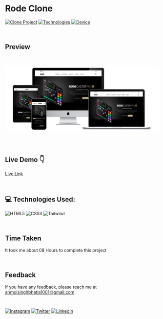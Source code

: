 <!-- # Hey Welcome 👋
### Hi, I'm Anmol Singh Bhatia, a Passionate Frontend Web Developer .

</br> -->

# Rode Clone 
[![Clone Project](https://img.shields.io/badge/Clone-Project-red)](http://www.gnu.org/licenses/agpl-3.0) [![Technologies](https://img.shields.io/badge/Technologies%20-HTML%2FCSS%2FTailwindCSS-brightgreen)](http://www.gnu.org/licenses/agpl-3.0) [![Device](https://img.shields.io/badge/Multi%20Device%20-Responsive-brightgreen)](http://www.gnu.org/licenses/agpl-3.0) 

</br>

## Preview
<br/> 

![CSS3](./README%20ASSETS/preview.png)

<br/> 
<br/> 



## Live Demo 👇
[Live Link](https://rode-clone-asb.vercel.app/)

<br/> 

## 💻 Technologies Used:
![HTML5](https://img.shields.io/badge/html5-%23E34F26.svg?style=for-the-badge&logo=html5&logoColor=white)
![CSS3](https://img.shields.io/badge/css3-%231572B6.svg?style=for-the-badge&logo=css3&logoColor=white) 
![Tailwind](https://img.shields.io/badge/Tailwind_CSS-38B2AC?style=for-the-badge&logo=tailwind-css&logoColor=white) 

</br>

<!-- ## Demo -->




## Time Taken
It took me about 08 Hours to complete this project

<br/> 

## Feedback

If you have any feedback, please reach me at anmolsinghbhatia1001@gmail.com

<br/> 

<!-- Social Links -->
[![Instagram][instagram-shield]][instagram-url]
[![Twitter][twitter-shield]][twitter-url]
[![LinkedIn][linkedin-shield]][linkedin-url]




<!-- Instagram -->
[instagram-shield]: https://img.shields.io/badge/Instagram-%23E4405F.svg?style=for-the-badge&logo=Instagram&logoColor=white
[instagram-url]: https://www.instagram.com/anmolbhatia1001

<!-- Twitter -->
[twitter-shield]: https://img.shields.io/badge/Twitter-%231DA1F2.svg?style=for-the-badge&logo=Twitter&logoColor=white
[twitter-url]: https://twitter.com/AnmolBhatia1001

<!-- Linkedin -->
[linkedin-shield]: https://img.shields.io/badge/-LinkedIn-black.svg?style=for-the-badge&logo=linkedin&colorB=0B5FBB
[linkedin-url]: https://www.linkedin.com/in/anmolbhatia1001/



